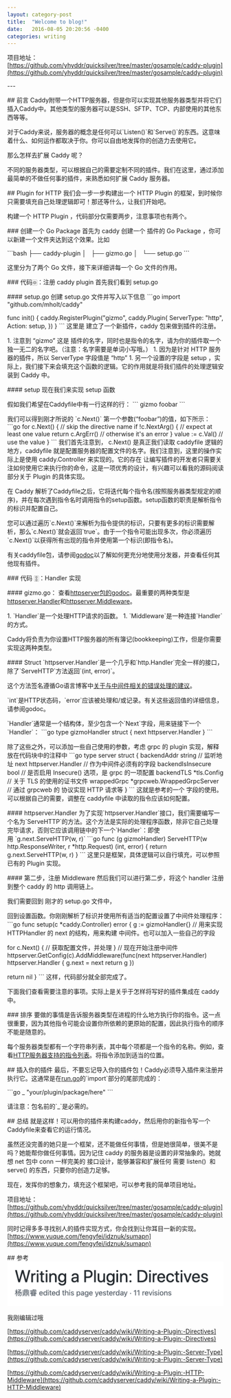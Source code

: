 ```yaml
--- 
layout: category-post
title:  "Welcome to blog!"
date:   2016-08-05 20:20:56 -0400
categories: writing
---
```


项目地址：[https://github.com/yhyddr/quicksilver/tree/master/gosample/caddy-plugin](https://github.com/yhyddr/quicksilver/tree/master/gosample/caddy-plugin)

\-\-\-

\## 前言
Caddy附带一个HTTP服务器，但是你可以实现其他服务器类型并将它们插入Caddy中。其他类型的服务器可以是SSH、SFTP、TCP、内部使用的其他东西等等。

对于Caddy来说，服务器的概念是任何可以\`Listen()\`和\`Serve()\`的东西。这意味着什么、如何运作都取决于你。你可以自由地发挥你的创造力去使用它。

那么怎样去扩展 Caddy 呢？

不同的服务器类型，可以根据自己的需要定制不同的插件。我们在这里，通过添加最简单的不做任何事的插件，来熟悉如何扩展 Caddy 服务器。

\## Plugin for HTTP
我们会一步一步构建出一个 HTTP Plugin 的框架，到时候你只需要填充自己处理逻辑即可！那还等什么，让我们开始吧。

构建一个 HTTP Plugin ，代码部分仅需要两步，注意事项也有两个。

\### 创建一个 Go Package
首先为 caddy 创建一个 插件的 Go Package ，你可以新建一个文件夹达到这个效果。比如

\`\`\`bash
├── caddy-plugin
│   ├── gizmo.go
│   └── setup.go
\`\`\`

这里分为了两个 Go 文件，接下来详细讲每一个 Go 文件的作用。

\### 代码🀙：注册 caddy plugin
首先我们看到 setup.go

\#### setup.go
创建 setup.go 文件并写入以下信息
\`\`\`go
import "github.com/mholt/caddy"

func init() {
 caddy.RegisterPlugin("gizmo", caddy.Plugin{
 ServerType: "http",
 Action: setup,
 })
}
\`\`\`
这里是 建立了一个新插件，caddy 包来做到插件的注册。

1\. 注意到 “gizmo” 这是 插件的名字，同时也是指令的名字，请为你的插件取一个独一无二的名字吧。（注意：名字需要是单词小写哦。）
1\. 因为是针对 HTTP 服务器的插件，所以 ServerType 字段值是 “http”
1\. 另一个设置的字段是 setup ，实际上，我们接下来会填充这个函数的逻辑。它的作用就是将我们插件的处理逻辑安装到 Caddy 中。

\#### setup
现在我们来实现 setup 函数

假如我们希望在Caddyfile中有一行这样的行：
\`\`\`
gizmo foobar
\`\`\`

我们可以得到刚才所说的 \`c.Next()\` 第一个参数(“foobar”)的值，如下所示：
\`\`\`go
for c.Next() { // skip the directive name
 if !c.NextArg() { // expect at least one value
 return c.ArgErr() // otherwise it's an error
 }
 value := c.Val() // use the value
}
\`\`\`
我们首先注意到， c.Next() 是真正我们读取 caddyfile 逻辑的地方，caddyfile 就是配置服务器的配置文件的名字。我们注意到，这里的操作实际上是使用 caddy.Controller 来实现的。它的存在 让编写插件的开发者只需要关注如何使用它来执行你的命令，这是一项优秀的设计，有兴趣可以看我的源码阅读部分关于 Plugin 的具体实现。

在 Caddy 解析了Caddyfile之后，它将迭代每个指令名(按照服务器类型规定的顺序)，并在每次遇到指令名时调用指令的setup函数。setup函数的职责是解析指令的标识并配置自己。

您可以通过遍历\`c.Next()\`来解析为指令提供的标识，只要有更多的标识需要解析，那么\`c.Next()\`就会返回\`true\`。由于一个指令可能出现多次，你必须遍历\`c.Next()\`以获得所有出现的指令并使用第一个标识(即指令名)。

有关caddyfile包，请参阅[godoc](https://godoc.org/github.com/mholt/caddy/caddyfile)以了解如何更充分地使用分发器，并查看任何其他现有插件。

\### 代码 🀚：Handler 实现

\#### gizmo.go：
查看[httpserver包的godoc](http://godoc.org/github.com/mholt/caddy/caddyhttp/httpserver)。最重要的两种类型是[httpserver.Handler](https://godoc.org/github.com/mholt/caddy/caddyhttp/httpserver#Handler)和[httpserver.Middleware](https://godoc.org/github.com/mholt/caddy/caddyhttp/httpserver#Middleware)。

1\. \`Handler\`是一个处理HTTP请求的函数。
1\. \`Middleware\`是一种连接\`Handler\`的方式。

Caddy将负责为你设置HTTP服务器的所有簿记(bookkeeping)工作，但是你需要实现这两种类型。

\#### Struct
\`httpserver.Handler\`是一个几乎和\`http.Handler\`完全一样的接口，除了\`ServeHTTP\`方法返回\`(int, error)\`。

这个方法签名遵循Go语言博客中[关于与中间件相关的错误处理的建议](http://blog.golang.org/error-handling-and-go)。

\`int\`是HTTP状态码，\`error\`应该被处理和/或记录。有关这些返回值的详细信息，请参阅godoc。

\`Handler\`通常是一个结构体，至少包含一个\`Next\`字段，用来链接下一个\`Handler\`：
\`\`\`go
type gizmoHandler struct {
 next httpserver.Handler
}
\`\`\`

除了这些之外，可以添加一些自己使用的参数，考虑 grpc 的 plugin 实现，解释放在代码块中的注释中
\`\`\`go
type server struct {
 backendAddr string // 监听地址
 next httpserver.Handler // 作为中间件必须有的字段
 backendIsInsecure bool // 是否启用 Insecure() 选项，是 grpc 的一项配置
 backendTLS \*tls.Config // 关于 TLS 的使用的证书文件
 wrappedGrpc \*grpcweb.WrappedGrpcServer // 通过 grpcweb 的 协议实现 HTTP 请求等
}
\`\`\`
这就是参考的一个 字段的使用。可以根据自己的需要，调整在 caddyfile 中读取的指令应该如何配置。

\#### httpserver.Handler
为了实现\`httpserver.Handler\`接口，我们需要编写一个名为\`ServeHTTP\`的方法。这个方法是实际的处理程序函数，除非它自己处理完毕请求，否则它应该调用链中的下一个\`Handler\`：即使用 \`g.next.ServeHTTP(w, r)\`
\`\`\`go
func (g gizmoHandler) ServeHTTP(w http.ResponseWriter, r \*http.Request) (int, error) {
 return g.next.ServeHTTP(w, r)
}
\`\`\`
这里只是框架，具体逻辑可以自行填充，可以参照已有的 Plugin 实现。

\#### 第二步，注册 Middleware
然后我们可以进行第二步，将这个 handler 注册到整个 caddy 的 http 调用链上。

我们需要回到 刚才的 setup.go 文件中，

回到设置函数。你刚刚解析了标识并使用所有适当的配置设置了中间件处理程序：
\`\`\`go
func setup(c \*caddy.Controller) error {
 g := gizmoHandler{} // 用来实现 HTTPHandler 的 next 的结构，用来构建 中间件。也可以加入一些自己的字段

 for c.Next() {
 // 获取配置文件，并处理
 }
 // 现在开始注册中间件
 httpserver.GetConfig(c).AddMiddleware(func(next httpserver.Handler) httpserver.Handler {
 g.next = next
 return g
 })

 return nil
}
\`\`\`
这样，代码部分就全部完成了。

下面我们查看需要注意的事项。实际上是关乎于怎样将写好的插件集成在 caddy 中。

\### 排序
要做的事情是告诉服务器类型在进程的什么地方执行你的指令。这一点很重要，因为其他指令可能会设置你所依赖的更原始的配置，因此执行指令的顺序不能是随意的。

每个服务器类型都有一个字符串列表，其中每个项都是一个指令的名称。例如，查看[HTTP服务器支持的指令列表](https://github.com/mholt/caddy/blob/d3860f95f59b5f18e14ddf3d67b4c44dbbfdb847/caddyhttp/httpserver/plugin.go#L314-L355)。将指令添加到适当的位置。

\## 插入你的插件
最后，不要忘记导入你的插件包！Caddy必须导入插件来注册并执行它。这通常是在[run.go](https://github.com/mholt/caddy/blob/master/caddy/caddymain/run.go)的\`import\`部分的尾部完成的：

\`\`\`go
\_ "your/plugin/package/here"
\`\`\`

请注意：包名前的\`\_\`是必需的。

\## 总结
就是这样！可以用你的插件来构建caddy，然后用你的新指令写一个Caddyfile来查看它的运行情况。

虽然还没完善的她只是一个框架，还不能做任何事情，但是她很简单，很美不是吗？她能帮你做任何事情。因为记住 caddy 的服务器是设置的非常抽象的。她就想 net 包中 conn 一样完美的 接口设计，能够兼容和扩展任何 需要 listen()  和 serve() 的东西，只要你的创造力足够。

现在，发挥你的想象力，填充这个框架吧，可以参考我的简单项目地址。

项目地址：[https://github.com/yhyddr/quicksilver/tree/master/gosample/caddy-plugin](https://github.com/yhyddr/quicksilver/tree/master/gosample/caddy-plugin)

同时记得多多寻找别人的插件实现方式，你会找到让你耳目一新的实现。[https://www.yuque.com/fengyfei/idznuk/sumapn](https://www.yuque.com/fengyfei/idznuk/sumapn)

\## 参考
![image.png](assert/1565363529670-bb10335a-9c42-41b6-9098-8230757271df.png)

我刚编辑过哦

[https://github.com/caddyserver/caddy/wiki/Writing-a-Plugin:-Directives](https://github.com/caddyserver/caddy/wiki/Writing-a-Plugin:-Directives)

[https://github.com/caddyserver/caddy/wiki/Writing-a-Plugin:-Server-Type](https://github.com/caddyserver/caddy/wiki/Writing-a-Plugin:-Server-Type)

[https://github.com/caddyserver/caddy/wiki/Writing-a-Plugin:-HTTP-Middleware](https://github.com/caddyserver/caddy/wiki/Writing-a-Plugin:-HTTP-Middleware)